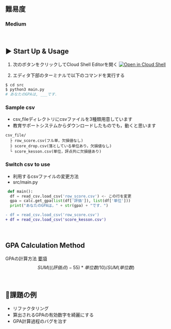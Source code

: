 ## 難易度
### Medium

<br>

## ▶️ Start Up & Usage
1. 次のボタンをクリックしてCloud Shell Editorを開く
[![Open in Cloud Shell](https://gstatic.com/cloudssh/images/open-btn.svg)](https://ide.cloud.google.com/?cloudshell_git_repo=https://github.com/SocSEL-SIseminar1-2023/gpa-calculater.git&cloudshell_workspace=./&cloudshell_tutorial=README.md)

2. エディタ下部のターミナルで以下のコマンドを実行する
```sh
$ cd src
$ python3 main.py
# あなたのGPAは, ___です．
```
### Sample csv
- csv_fileディレクトリにcsvファイルを3種類用意しています
- 教育サポートシステムからダウンロードしたものでも，動くと思います

```
csv_file/
  ├ row_score.csv(フル単，欠損値なし)
  ├ score_drop.csv(落としている単位あり，欠損値なし)
  └ score_kesson.csv(単位，評点共に欠損値あり)
```

### Switch csv to use
- 利用するcsvファイルの変更方法
- src/main.py
``` py diff
 def main():
  df = read_csv.load_csv('row_score.csv') <- この行を変更
  gpa = calc.get_gpa(list(df['評価']), list(df['単位']))
  print("あなたのGPAは，" + str(gpa) + "です．")
```

```diff
- df = read_csv.load_csv('row_score.csv')
+ df = read_csv.load_csv('score_kesson.csv')
```

<br>

## GPA Calculation Method
GPAの計算方法 [要項](https://www.wakayama-u.ac.jp/_files/00172820/GPA2016.pdf)
$$SUM(((評価点)-55)*単位数/10) / SUM(単位数)$$

<br>

## 📗課題の例
- リファクタリング
- 算出されるGPAの有効数字を綺麗にする
- GPA計算過程のバグを治す